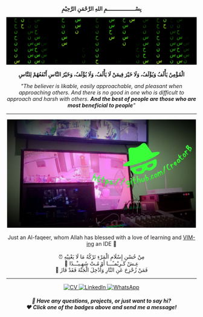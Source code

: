 <p align="center">
  <strong>بِسْــــــــــــــــــمِ اللهِ الرَّحْمَنِ الرَّحِيْمِ</strong>
</p>

<p align="center">
  <a href="https://www.youtube.com/c/HasanBasriCreatorbe" target="_blank">
    <img src="https://raw.githubusercontent.com/CreatorB/creatorb/main/creatorbe-hasanbasri-matrix.gif" alt="Hasan in Matrix" style="max-width: 100%; height: auto;" />
  </a>
</p>

<p align="center">
  <strong>الْمُؤْمِنُ يَأْلَفُ وَيُؤْلَفُ، وَلَا خَيْرَ فِيمَنْ لَا يَأْلَفُ، وَلَا يُؤْلَفُ، وَخَيْرُ النَّاسِ أَنْفَعُهُمْ لِلنَّاسِ</strong>
</p>

<p align="center">
  <em>"The believer is likable, easily approachable, and pleasant when approaching others. And there is no good in one who is difficult to approach and harsh with others. <strong>And the best of people are those who are most beneficial to people</strong>"</em>
</p>

---

<div align="center">
  <img src="https://raw.githubusercontent.com/CreatorB/creatorb/main/hasan-creatorbe-cctv-obs-streaming.jpg" alt="Device" width="500" />
</div>

<p align="center">
  Just an Al-faqeer, whom Allah has blessed with a love of learning and <a href="https://github.com/CreatorB/vim-fast-setup">VIM-ing</a> an IDE 🤘<br/>
  <br/> ⏰ مِنْ حُسْنِ إِسْلَامِ الْمَرْءِ تَرْكُهُ مَا لَا يَعْنِيْهِ
  <br/> 🌱 عِـشْ كَـرِيْمـًـــا أَوْ مُـتْ شَهِـيـْــدًا
  <br/> 🥅 فَمَنْ زُحْزِحَ عَنِ النَّارِ وَأُدْخِلَ الْجَنَّةَ فَقَدْ فَازَ
</p>

---
<p align="center">
  <a href="https://drive.google.com/drive/folders/1oveQMGdYK6KNpTYmZ5OlkjvRroiQ9Qx4" target="_blank">
    <img alt="CV" src="https://img.shields.io/badge/Curriculum%20Vitae-FFC300?style=for-the-badge" />
  </a>
  <a href="https://www.linkedin.com/in/creatorbe/" target="_blank">
    <img src="https://img.shields.io/badge/linkedin-%230077B5.svg?&style=for-the-badge&logo=linkedin&logoColor=white" alt="LinkedIn" />
  </a>
  <a href="https://wa.me/6289619060672" target="_blank">
    <img src="https://img.shields.io/badge/WhatsApp-25D366?style=for-the-badge&logo=whatsapp&logoColor=white" alt="WhatsApp" />
  </a>
</p>

<h5 align="center">
💌 Have any questions, projects, or just want to say hi?<br/>
❤️ Click one of the badges above and send me a message!
</h5>
